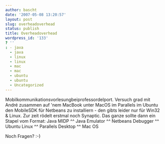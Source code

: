 ```yaml
---
author: bascht
date: '2007-05-08 13:20:57'
layout: post
slug: overheadoverhead
status: publish
title: Overheadoverhead
wordpress_id: '133'
? ''
: - java
  - java
  - linux
  - linux
  - mac
  - mac
  - ubuntu
  - ubuntu
  - Uncategorized
---
```


Mobilkommunikationsvorlesungbeiprofessordelport. Versuch grad mit
André zusammen auf 'nem MacBook unter MacOS im Parallels im Ubuntu
den MobileSDK für Netbeans zu installiern - den gibts leider nur
für Win32 & Linux. Zur zeit rödelt erstmal noch Synaptic. Das ganze
sollte dann ein Stapel vom Format:
Java MIDP \^\^ Java Emulator \^\^ Netbeans Debugger \^\^ Ubuntu
Linux \^\^ Parallels Desktop \^\^ Mac OS

Noch Fragen? :-)

 



